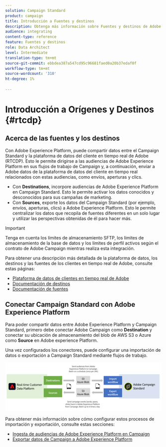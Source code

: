 ```yaml
---
solution: Campaign Standard
product: campaign
title: Introducción a Fuentes y destinos
description: Obtenga más información sobre Fuentes y destinos de Adobe Experience Platform.
audience: integrating
content-type: reference
feature: Fuentes y destinos
role: Data Architect
level: Intermediate
translation-type: tm+mt
source-git-commit: ebbdea387a547cd95c96681faed0a20b37edaf0f
workflow-type: tm+mt
source-wordcount: '310'
ht-degree: 1%

---
```



# Introducción a Orígenes y Destinos {#rtcdp}

## Acerca de las fuentes y los destinos

Con Adobe Experience Platform, puede compartir datos entre el Campaign Standard y la plataforma de datos del cliente en tiempo real de Adobe (RTCDP). Esto le permite dirigirse a las audiencias de Adobe Experience Platform en sus flujos de trabajo de Campaign y, a continuación, enviar a Adobe datos de la plataforma de datos del cliente en tiempo real relacionados con estas audiencias, como envíos, aperturas y clics.

* Con **Destinations**, incorpore audiencias de Adobe Experience Platform en Campaign Standard. Esto le permite activar los datos conocidos y desconocidos para sus campañas de marketing.
* Con **Sources**, exporte los datos del Campaign Standard (por ejemplo, envíos, aperturas, clics) a Adobe Experience Platform. Esto le permite centralizar los datos que recopila de fuentes diferentes en un solo lugar y utilizar las perspectivas obtenidas de él para hacer más.


>[!IMPORTANT]
>
>Tenga en cuenta los límites de almacenamiento SFTP, los límites de almacenamiento de la base de datos y los límites de perfil activos según el contrato de Adobe Campaign mientras realiza esta integración.

Para obtener una descripción más detallada de la plataforma de datos, los destinos y las fuentes de los clientes en tiempo real de Adobe, consulte estas páginas:

* [Plataforma de datos de clientes en tiempo real de Adobe](https://experienceleague.adobe.com/docs/experience-platform/rtcdp/overview.html)
* [Documentación de destinos](https://experienceleague.adobe.com/docs/experience-platform/destinations/home.html)
* [Documentación de fuentes](https://experienceleague.adobe.com/docs/experience-platform/sources/home.html)

## Conectar Campaign Standard con Adobe Experience Platform

Para poder compartir datos entre Adobe Experience Platform y Campaign Standard, primero debe conectar Adobe Campaign como **Destination** y conectar su ubicación de almacenamiento del blob de AWS S3 o Azure como **Source** en Adobe experience Platform.

Una vez configurados los conectores, puede configurar una importación de datos o exportación a Campaign Standard mediante flujos de trabajo.

![](assets/rtcdp-schema.png)

Para obtener más información sobre cómo configurar estos procesos de importación y exportación, consulte estas secciones:

* [Ingesta de audiencias de Adobe Experience Platform en Campaign](../../integrating/using/ingest-aep-data.md)
* [Exportar datos de Campaign a Adobe Experience Platform](../../integrating/using/export-campaign-data.md)

